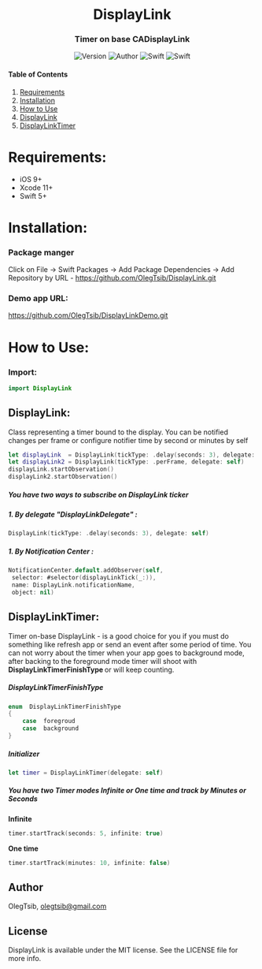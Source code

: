 <h1 align="center">
DisplayLink
</h1>
<h3 align="center">Timer on base CADisplayLink</h3>
<p align="center">
<img alt="Version" src="https://img.shields.io/badge/version-1.0.4-green">
<img alt="Author" src="https://img.shields.io/badge/author-Oleg%20Tsibulevskiy-blue.svg">
<img alt="Swift" src="https://img.shields.io/badge/swift-5%2B-orange.svg">
<img alt="Swift" src="https://img.shields.io/badge/platform-ios-lightgrey.svg">
</p>

#### Table of Contents  
1. [Requirements](#requirements)
2. [Installation](#installation)
3. [How to Use](#use)
4. [DisplayLink](#displayLink)
5. [DisplayLinkTimer](#displayLinkTimer)

<a name="requirements"/>

# Requirements:
* iOS 9+ 
* Xcode 11+
* Swift 5+

<a name="installation"/>

# Installation:

### Package manger
Click on File ->  Swift Packages ->  Add Package Dependencies -> Add Repository by URL - https://github.com/OlegTsib/DisplayLink.git

### Demo app URL:
 https://github.com/OlegTsib/DisplayLinkDemo.git

<a name="use"/>

# How to Use:

### Import: 

```swift
import DisplayLink
```
<a name="displayLink"/>

## DisplayLink:
Class representing a timer bound to the display.
You can be notified changes per frame or configure notifier time by second or minutes by self
```swift
let displayLink  = DisplayLink(tickType: .delay(seconds: 3), delegate: self)
let displayLink2 = DisplayLink(tickType: .perFrame, delegate: self)
displayLink.startObservation()
displayLink2.startObservation()
```
<h5>You have two ways to subscribe on DisplayLink ticker</h5>

<h5>1. By delegate "DisplayLinkDelegate" :</h5>

```swift
DisplayLink(tickType: .delay(seconds: 3), delegate: self)
```
<h5>1. By Notification Center :</h5>

```swift
NotificationCenter.default.addObserver(self,
 selector: #selector(displayLinkTick(_:)),
 name: DisplayLink.notificationName,
 object: nil)
```
<a name="displayLinkTimer"/>

## DisplayLinkTimer:

Timer on-base DisplayLink  - is a good choice for you  if you must do something like refresh app or send an event after some period of time. You can not worry about the timer when your app goes to background mode, after backing to the foreground mode timer will shoot with <strong>DisplayLinkTimerFinishType </strong> or will keep counting. 

<h5>DisplayLinkTimerFinishType </h5>

```swift
enum  DisplayLinkTimerFinishType
{
	case  foregroud
	case  background
}
```

<h5>Initializer </h5>

```swift
let timer = DisplayLinkTimer(delegate: self)
```
<h5>You have two Timer modes
<em>Infinite</em> or
 <em>One time </em> and track by <em>Minutes</em>  or<em> Seconds</em>  </h5>
 
<strong>Infinite</strong>
```swift
timer.startTrack(seconds: 5, infinite: true)
```
<strong>One time</strong>
```swift
timer.startTrack(minutes: 10, infinite: false)
```

## Author

OlegTsib, olegtsib@gmail.com

## License

DisplayLink is available under the MIT license. See the LICENSE file for more info.






